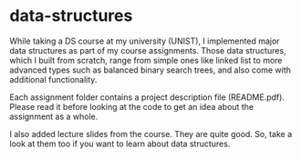 # data-structures
While taking a DS course at my university (UNIST), I implemented major data structures as part of my course assignments. Those data structures, which I built from scratch, range from simple ones like linked list to more advanced types such as balanced binary search trees, and also come with additional functionality. 

Each assignment folder contains a project description file (README.pdf). Please read it before looking at the code to get an idea about the assignment as a whole. 

I also added lecture slides from the course. They are quite good. So, take a look at them too if you want to learn about data structures.
